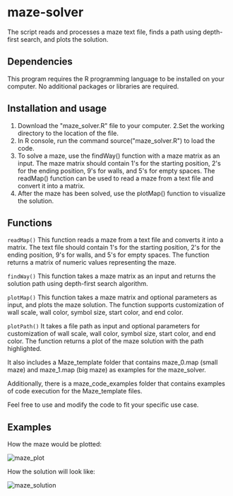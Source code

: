 # maze-solver
The script reads and processes a maze text file, finds a path using depth-first search, and plots the solution.

## Dependencies
This program requires the R programming language to be installed on your computer. No additional packages or libraries are required.

## Installation and usage
1. Download the "maze_solver.R" file to your computer.
2.Set the working directory to the location of the file.
3. In R console, run the command source("maze_solver.R") to load the code.
4. To solve a maze, use the findWay() function with a maze matrix as an input. The maze matrix should contain 1's for the starting position, 2's for the ending position, 9's for walls, and 5's for empty spaces. The readMap() function can be used to read a maze from a text file and convert it into a matrix.
5. After the maze has been solved, use the plotMap() function to visualize the solution.

## Functions
`readMap()`
This function reads a maze from a text file and converts it into a matrix. The text file should contain 1's for the starting position, 2's for the ending position, 9's for walls, and 5's for empty spaces. The function returns a matrix of numeric values representing the maze.

`findWay()`
This function takes a maze matrix as an input and returns the solution path using depth-first search algorithm.

`plotMap()`
This function takes a maze matrix and optional parameters as input, and plots the maze solution. The function supports customization of wall scale, wall color, symbol size, start color, and end color.

`plotPath()`
It takes a file path as input and optional parameters for customization of wall scale, wall color, symbol size, start color, and end color. The function returns a plot of the maze solution with the path highlighted.

It also includes a Maze_template folder that contains maze_0.map (small maze) and maze_1.map (big maze) as examples for the maze_solver.

Additionally, there is a maze_code_examples folder that contains examples of code execution for the Maze_template files.

Feel free to use and modify the code to fit your specific use case.

## Examples
How the maze would be plotted: 

![maze_plot](https://user-images.githubusercontent.com/99491936/229309011-5c7e8479-bba4-417e-9910-77c98eb0cf8b.png)

How the solution will look like: 

![maze_solution](https://user-images.githubusercontent.com/99491936/229309101-e2081df4-b0fc-4f1b-a3b9-fac1ee09aea2.png)







